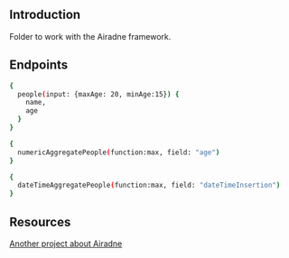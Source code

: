 ## Introduction

Folder to work with the Airadne framework.

## Endpoints

```bash
{
  people(input: {maxAge: 20, minAge:15}) {
    name,
    age
  }
}
```

```bash
{
  numericAggregatePeople(function:max, field: "age")
}
```

```bash
{
  dateTimeAggregatePeople(function:max, field: "dateTimeInsertion")
}
```


## Resources

[Another project about Airadne](https://github.com/CarlosAMolina/microservice-apis-python)
